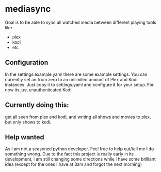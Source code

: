 # mediasync

Goal is to be able to sync all watched media between different playing tools like
- plex
- kodi
- etc

## Configuration
In the settings.example.yaml there are some example settings. You can currently set an from zero to an unlimited amount of Plex and Kodi instances.
Just copy it to settings.yaml and configure it for your setup.
For now its just unauthenticated Kodi.

## Currently doing this:
get all seen from plex and kodi, and writing all shows and movies to plex, but only shows to kodi.

## Help wanted
As I am not a seasoned python developer. Feel free to help out/tell me I do something wrong.
Due to the fact this project is really early in its development, I am still changing some directions while I 
have some brilliant idea (except for the ones I have at 3am and forgot the next morning)